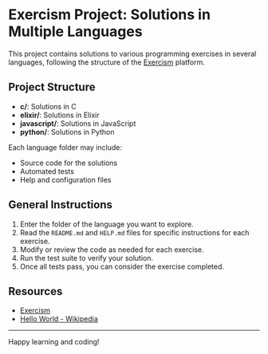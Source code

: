 # Exercism Project: Solutions in Multiple Languages

This project contains solutions to various programming exercises in several languages, following the structure of the [Exercism](https://exercism.org/) platform.

## Project Structure

- **c/**: Solutions in C
- **elixir/**: Solutions in Elixir
- **javascript/**: Solutions in JavaScript
- **python/**: Solutions in Python

Each language folder may include:

- Source code for the solutions
- Automated tests
- Help and configuration files

## General Instructions

1. Enter the folder of the language you want to explore.
2. Read the `README.md` and `HELP.md` files for specific instructions for each exercise.
3. Modify or review the code as needed for each exercise.
4. Run the test suite to verify your solution.
5. Once all tests pass, you can consider the exercise completed.

## Resources

- [Exercism](https://exercism.org/)
- [Hello World - Wikipedia](https://en.wikipedia.org/wiki/%22Hello,_world!%22_program)

---

Happy learning and coding!
